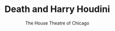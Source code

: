 ---
permalink: /lighting/houdini/
layout: album
type: Lighting Design
title: Death and Harry Houdini
subtitle: The House Theatre of Chicago

meta: 
  Director: Nathan Allen
  Scenic Design: Collette Pollard
  Costume Design: Lee Keenan
  Sound Design: Kevin O'Donnell and Harrison Adams

images:
  - src: lighting/houdini/DSC1671.jpg
  - src: lighting/houdini/DSC1677.jpg
  - src: lighting/houdini/DSC1684.jpg
  - src: lighting/houdini/DSC1693.jpg
  - src: lighting/houdini/DSC1753.jpg
  - src: lighting/houdini/DSC1756.jpg
  - src: lighting/houdini/DSC1778.jpg
  - src: lighting/houdini/DSC1844.jpg
  - src: lighting/houdini/DSC1952.jpg
  - src: lighting/houdini/DSC2004.jpg
  - src: lighting/houdini/DSC2053.jpg
  - src: lighting/houdini/MSB3047.jpg
  - src: lighting/houdini/MSB3110.jpg


---